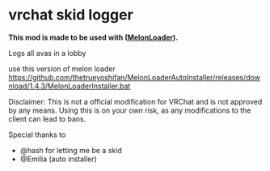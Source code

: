 # vrchat skid logger
**This mod is made to be used with ([MelonLoader](https://github.com/HerpDerpinstine/MelonLoader)).**

Logs all avas in a lobby 

use this version of melon loader https://github.com/thetrueyoshifan/MelonLoaderAutoInstaller/releases/download/1.4.3/MelonLoaderInstaller.bat

Disclaimer:
This is not a official modification for VRChat and is not approved by any means.
Using this is on your own risk, as any modifications to the client can lead to bans.

Special thanks to
- @hash for letting me be a skid
- @Emilia (auto installer)